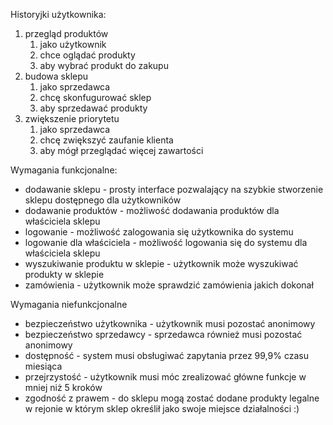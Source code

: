 Historyjki użytkownika:
1. przegląd produktów
	1. jako użytkownik
	2. chce oglądać produkty
	3. aby wybrać produkt do zakupu
2. budowa sklepu
	1. jako sprzedawca
	2. chcę skonfugurować sklep
	3. aby sprzedawać produkty
3. zwiększenie priorytetu
	1. jako sprzedawca
	2. chcę zwiększyć zaufanie klienta
	3. aby mógł przeglądać więcej zawartości

Wymagania funkcjonalne:
- dodawanie sklepu - prosty interface pozwalający na szybkie stworzenie sklepu dostępnego dla użytkowników
- dodawanie produktów - możliwość dodawania produktów dla właściciela sklepu
- logowanie - możliwość zalogowania się użytkownika do systemu
- logowanie dla właściciela - możliwość logowania się do systemu dla właściciela sklepu
- wyszukiwanie produktu w sklepie - użytkownik może wyszukiwać produkty w sklepie
- zamówienia - użytkownik może sprawdzić zamówienia jakich dokonał

Wymagania niefunkcjonalne
- bezpieczeństwo użytkownika - użytkownik musi pozostać anonimowy
- bezpieczeństwo sprzedawcy - sprzedawca również musi pozostać anonimowy
- dostępność - system musi obsługiwać zapytania przez 99,9% czasu miesiąca
- przejrzystość - użytkownik musi móc zrealizować główne funkcje w mniej niż  5 kroków
- zgodność z prawem - do sklepu mogą zostać dodane produkty legalne w rejonie w którym sklep określił jako swoje miejsce działalności :)
